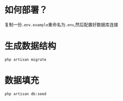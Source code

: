 # 如何部署？
复制一份`.env.example`重命名为`.env`,然后配置好数据库连接

# 生成数据结构
```
php artisan migrate
```

# 数据填充
```
php artisan db:seed
```

